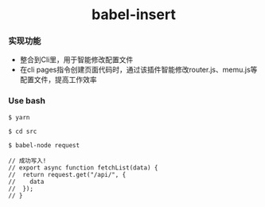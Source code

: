 <h1 align="center">babel-insert</h1>

### 实现功能
- 整合到Cli里，用于智能修改配置文件
- 在cli pages指令创建页面代码时，通过该插件智能修改router.js、memu.js等配置文件，提高工作效率

### Use bash
```
$ yarn

$ cd src

$ babel-node request

// 成功写入!
// export async function fetchList(data) {
//  return request.get("/api/", {
//    data
//  });
// }
```
